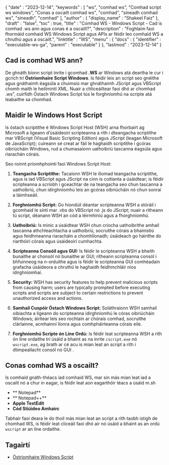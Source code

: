 {
   "date" : "2023-12-14",
   "keywords" : [
"ws",
"comhad ws",
"Comhad script ws windows",
"Conas a oscailt comhad ws",
"comhad",
"síneadh comhad ws",
"síneadh",
"comhad"
],
   "author" : {
      "display_name" : "Shakeel Faiz"
},
   "draft" : "false",
   "toc" : true,
   "title" : "Comhad WS - Windows Script - Cad is comhad .ws ann agus conas é a oscailt?",
   "description" : "Foghlaim faoi fhormáid comhaid WS Windows Script agus APIs ar féidir leo comhaid WS a chruthú agus a oscailt.",
   "linktitle" : "WS",
   "menu" : {
      "docs" : {
         "identifier" : "executable-ws-ga",
         "parent" : "executable"
}
},
   "lastmod" : "2023-12-14"
}

## Cad is comhad WS ann?

De ghnáth bíonn script inrite i gcomhad **.WS** ar Windows atá deartha le cur i gcrích trí **Óstríomhaire Script Windows**. Is féidir leis an script seo gnéithe agus gnáthaimh éagsúla a chuimsiú mar ghnáthaimh JScript agus VBScript chomh maith le heilimintí XML. Nuair a chliceáiltear faoi dhó ar chomhad .ws”, cuirfidh Óstach Windows Script tús le forghníomhú na scripte atá leabaithe sa chomhad.

## Maidir le Windows Host Script

Is óstach scriptithe é Windows Script Host (WSH) arna fhorbairt ag Microsoft a ligeann d’úsáideoirí scripteanna a rith i dteangacha scriptithe mar VBScript (Visual Basic Scripting Edition) agus JScript (leagan Microsoft de JavaScript); cuireann sé creat ar fáil le haghaidh scriptithe i gcóras oibriúcháin Windows, rud a chumasaíonn uathoibriú tascanna éagsúla agus riarachán córais.

Seo roinnt príomhphointí faoi Windows Script Host:

1.  **Teangacha Scriptithe:** Tacaíonn WSH le iliomad teangacha scriptithe, agus is iad VBScript agus JScript na cinn is coitianta a úsáidtear; is féidir scripteanna a scríobh i gceachtar de na teangacha seo chun tascanna a uathoibriú, chun idirghníomhú leis an gcóras oibriúcháin nó chun sonraí a láimhseáil.
    
2.  **Forghníomhú Script:** Go hiondúil déantar scripteanna WSH a stóráil i gcomhaid le síntí mar .vbs do VBScript nó .js do JScript; nuair a ritheann tú script, déanann WSH an cód a léirmhíniú agus a fhorghníomhú.
    
3.  **Uathoibriú:** Is minic a úsáidtear WSH chun críocha uathoibrithe amhail tascanna athchleachtacha a uathoibriú, socruithe córais a bhainistiú agus feidhmeanna riaracháin a chomhlíonadh; úsáideach go háirithe do riarthóirí córais agus úsáideoirí cumhachta.
    
4.  **Scripteanna Consóil agus GUI:** Is féidir le scripteanna WSH a bheith bunaithe ar chonsól nó bunaithe ar GUI; ritheann scripteanna consól i bhfuinneog na n-orduithe agus is féidir le scripteanna GUI comhéadain grafacha úsáideora a chruthú le haghaidh feidhmchláir níos idirghníomhaí.
    
5.  **Security:** WSH has security features to help prevent malicious scripts from causing harm; users are typically prompted before executing scripts and scripts are subject to certain restrictions to prevent unauthorized access and actions.
    
6.  **Samhail Cuspóir Óstach Windows Script:** Soláthraíonn WSH samhail oibiachta a ligeann do scripteanna idirghníomhú le córas oibriúcháin Windows; áirítear leis seo rochtain ar chórais comhad, socruithe clárlainne, acmhainní líonra agus comhpháirteanna córais eile.
    
7.  **Forghníomhú Scripte ón Líne Ordú:** Is féidir leat scripteanna WSH a rith ón líne ordaithe trí úsáid a bhaint as na inrite `cscript.exe` nó `wscript.exe`, ag brath ar cé acu is mian leat an script a rith i dtimpeallacht consól nó GUI .

## Conas comhad WS a oscailt?

Is comhaid gnáth-théacs iad comhaid WS, mar sin más mian leat iad a oscailt nó a chur in eagar, is féidir leat aon eagarthóir téacs a úsáid m.sh

- ** Notepad**
- ** Notepad++**
- **Apple TextEdit**
- **Cód Stiúideo Amhairc**

Tabhair faoi deara le do thoil más mian leat an script a rith taobh istigh de chomhad WS, is féidir leat cliceáil faoi dhó air nó úsáid a bhaint as an ordú `wscript` ar an líne ordaithe.

## Tagairtí
* [Óstríomhaire Windows Script](https://en.wikipedia.org/wiki/Windows_Script_Host)


